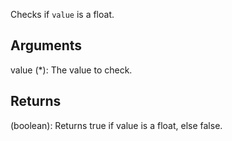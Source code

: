 Checks if `value` is a float.


## Arguments
value (*): The value to check.


## Returns
(boolean): Returns true if value is a float, else false.

